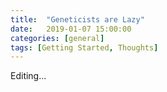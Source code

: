 ```yaml
---
title:  "Geneticists are Lazy"
date:   2019-01-07 15:00:00
categories: [general]
tags: [Getting Started, Thoughts]
---
```


Editing...
